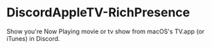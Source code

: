 # DiscordAppleTV-RichPresence
Show you're Now Playing movie or tv show from macOS's TV.app (or iTunes) in Discord.

